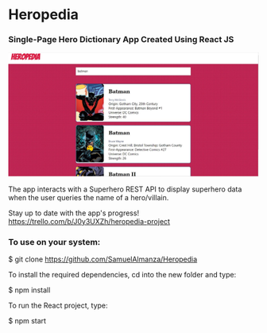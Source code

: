 # Heropedia

### Single-Page Hero Dictionary App Created Using React JS

![app screenshot showing Batman query](https://github.com/SamuelAlmanza/Heropedia/blob/master/Heropedia%20Screen.JPG "Screenshot")

The app interacts with a Superhero REST API to display superhero data when the user queries the name of a hero/villain.

Stay up to date with the app's progress! 
https://trello.com/b/J0y3UXZh/heropedia-project


### To use on your system: 

$ git clone https://github.com/SamuelAlmanza/Heropedia

To install the required dependencies, cd into the new folder and type:

$ npm install

To run the React project, type: 

$ npm start
